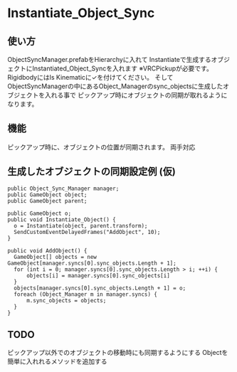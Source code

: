 # Instantiate_Object_Sync
## 使い方
ObjectSyncManager.prefabをHierarchyに入れて
Instantiateで生成するオブジェクトにInstantiated_Object_Syncを入れます
※VRCPickupが必要です。RigidbodyにはIs Kinematicに✓を付けてください。
そしてObjectSyncManagerの中にあるObject_Managerのsync_objectsに生成したオブジェクトを入れる事で
ピックアップ時にオブジェクトの同期が取れるようになります。

## 機能
ピックアップ時に、オブジェクトの位置が同期されます。
両手対応

## 生成したオブジェクトの同期設定例 (仮)
```diff_csharp
public Object_Sync_Manager manager;
public GameObject object;
public GameObject parent;

public GameObject o;
public void Instantiate_Object() {
  o = Instantiate(object, parent.transform);
  SendCustomEventDelayedFrames("AddObject", 10);
}

public void AddObject() {
  GameObject[] objects = new GameObject[manager.syncs[0].sync_objects.Length + 1];
  for (int i = 0; manager.syncs[0].sync_objects.Length > i; ++i) {
      objects[i] = manager.syncs[0].sync_objects[i]
  }
  objects[manager.syncs[0].sync_objects.Length + 1] = o;
  foreach (Object_Manager m in manager.syncs) {
      m.sync_objects = objects;
  }
}
```

## TODO
ピックアップ以外でのオブジェクトの移動時にも同期するようにする
Objectを簡単に入れれるメソッドを追加する
